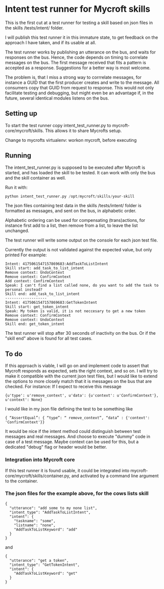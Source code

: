 # Intent test runner for Mycroft skills

This is the first cut at a test runner for testing a skill based on json files in the skills /tests/intent/ folder. 

I will publish this test runner it in this immature state, to get feedback on the approach I have taken, and if its usable at all.

The test runner works by publishing an utterance on the bus, and waits for responses on the bus. Hence, 
the code depends on timing to correlate messages on the bus. The first message received that fits a pattern is accepted as a response. Suggestions for a better way is most welcome.

The problem is, that I miss a strong way to corrrelate messages, for instance a GUID that the first producer creates and write to the message. All consumers copy that GUID from request to response. This would not only facilitate testing and debugging, but might even be an advantage if, in the future, several identical modules listens on the bus.


## Setting up
To start the test runner copy intent_test_runner.py to mycroft-core/mycroft/skills. This allows it to share Mycrofts setup.

Change to mycrofts virtualenv: workon mycroft, before executing



## Running 
The intent_test_runner.py is supposed to be executed after Mycroft is started, and has loaded the skill to be tested. It can work with only the bus and the skill container as well. 

Run it with: 
```python
python intent_test_runner.py /opt/mycroft/skills/your-skill
```

The json files containing test data in the skills /tests/intent/ 
folder is formatted as messages, and sent on the bus, in alphabetic order. 

Alphabetic ordering can be used for compensating (trans)actions, for instance first add to a list, then remove from a list, to leave the list unchanged.

The test runner will write some output on the console for each json test file.

Currently the output is not validated against the expected value, but only printed
For example:
```
Intent: 4175061547157869683:AddTaskToListIntent
Skill start: add_task_to_list_intent
Remove context: UndoContext
Remove context: ConfirmContext
Add context: ConfirmContext
Speak: I can't find a list called none, do you want to add the task to personal instead?
Skill end: add_task_to_list_intent
-------------------
Intent: 4175061547157869683:GetTokenIntent
Skill start: get_token_intent
Speak: My token is valid, it is not neccesary to get a new token
Remove context: ConfirmContext
Remove context: UndoContext
Skill end: get_token_intent
```

The test runner will stop after 30 seconds of inactivity on the bus. Or if the "skill end" above is found for all test cases.

## To do
If this approach is viable, I will go on and implement code to assert that Mycroft responds as expected, sets the right context, and so on.
I will try to make it compatible with the current json test files, but I would like to extend the options to more closely match that it is messages on the bus that are checked.
For instance: 
If I expect to receive this message 
```
{u'type': u'remove_context', u'data': {u'context': u'ConfirmContext'}, u'context': None}
```
I would like in my json file defining the test to be something like
```
{ “AssertEqual”: { “type”: “ remove_context”, “data” : {'context': 'ConfirmContext'}}
```
It would be nice if the intent method could distinguish between test messages
and real messages. And choose to execute "dummy" code in case of a test message. 
Maybe context can be used for this, but a dedicated "debug" flag or header would be better.


### Integration into Mycroft core
If this test runner it is found usable, it could be integrated 
into mycroft-core/mycroft/skills/container.py, and activated 
by a command line argument to the container.
 
### The json files for the example above, for the cows lists skill
```
{
  "utterance": "add some to my none list",
  "intent_type": "AddTaskToListIntent",
  "intent": {
    "taskname": "some",
    "listname": "none",
    "AddTaskToListKeyword": "add"
  }
}
```
and
```
{
  "utterance": "get a token",
  "intent_type": "GetTokenIntent",
  "intent": {
    "AddTaskToListKeyword": "get"
  }
}
```
